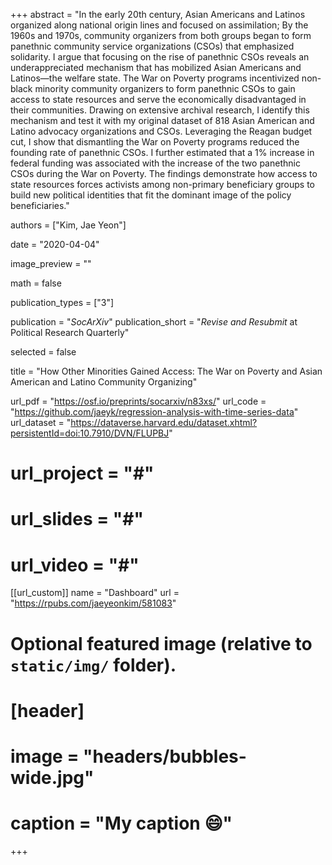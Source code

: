 +++
abstract = "In the early 20th century, Asian Americans and Latinos organized along national origin lines and focused on assimilation; By the 1960s and 1970s, community organizers from both groups began to form panethnic community service organizations (CSOs) that emphasized solidarity. I argue that focusing on the rise of panethnic CSOs reveals an underappreciated mechanism that has mobilized Asian Americans and Latinos—the welfare state. The War on Poverty programs incentivized non-black minority community organizers to form panethnic CSOs to gain access to state resources and serve the economically disadvantaged in their communities. Drawing on extensive archival research, I identify this mechanism and test it with my original dataset of 818 Asian American and Latino advocacy organizations and CSOs. Leveraging the Reagan budget cut, I show that dismantling the War on Poverty programs reduced the founding rate of panethnic CSOs. I further estimated that a 1% increase in federal funding was associated with the increase of the two panethnic CSOs during the War on Poverty. The findings demonstrate how access to state resources forces activists among non-primary beneficiary groups to build new political identities that fit the dominant image of the policy beneficiaries."

authors = ["Kim, Jae Yeon"]

date = "2020-04-04"

image_preview = ""

math = false

publication_types = ["3"]

publication = "*SocArXiv*"
publication_short = "*Revise and Resubmit* at Political Research Quarterly"

selected = false

title = "How Other Minorities Gained Access: The War on Poverty and Asian American and Latino Community Organizing"

url_pdf = "https://osf.io/preprints/socarxiv/n83xs/"
url_code = "https://github.com/jaeyk/regression-analysis-with-time-series-data"
url_dataset = "https://dataverse.harvard.edu/dataset.xhtml?persistentId=doi:10.7910/DVN/FLUPBJ"
# url_project = "#"
# url_slides = "#"
# url_video = "#"

[[url_custom]]
name = "Dashboard"
url = "https://rpubs.com/jaeyeonkim/581083"

# Optional featured image (relative to `static/img/` folder).
# [header]
# image = "headers/bubbles-wide.jpg"
# caption = "My caption :smile:"

+++

<!-- More detail can easily be written here using *Markdown* and $\rm \LaTeX$ math code. -->
